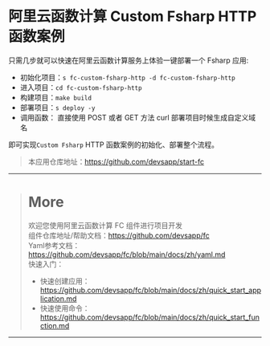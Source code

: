 # 阿里云函数计算 Custom Fsharp HTTP 函数案例

只需几步就可以快速在阿里云函数计算服务上体验一键部署一个 Fsharp 应用:

- 初始化项目：`s fc-custom-fsharp-http -d fc-custom-fsharp-http`
- 进入项目：`cd fc-custom-fsharp-http`
- 构建项目：`make build`
- 部署项目：`s deploy -y`
- 调用函数： 直接使用 POST 或者 GET 方法 curl 部署项目时候生成自定义域名

即可实现`Custom Fsharp` HTTP 函数案例的初始化、部署整个流程。

> 本应用仓库地址：https://github.com/devsapp/start-fc

------------------------------------
> # More
> 欢迎您使用阿里云函数计算 FC 组件进行项目开发   
> 组件仓库地址/帮助文档：https://github.com/devsapp/fc   
> Yaml参考文档：https://github.com/devsapp/fc/blob/main/docs/zh/yaml.md   
> 快速入门：
>   - 快速创建应用：https://github.com/devsapp/fc/blob/main/docs/zh/quick_start_application.md
>   - 快速使用命令：https://github.com/devsapp/fc/blob/main/docs/zh/quick_start_function.md
------------------------------------
